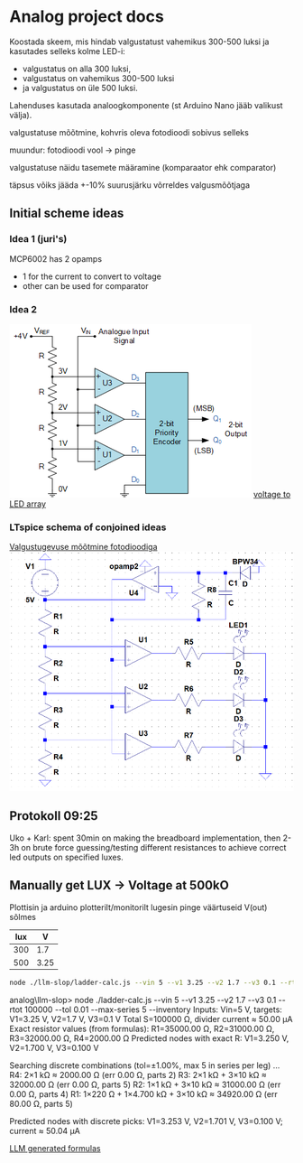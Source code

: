 # Analog project docs

Koostada skeem, mis hindab valgustatust vahemikus 300-500 luksi ja kasutades selleks kolme LED-i:

- valgustatus on alla 300 luksi,
- valgustatus on vahemikus 300-500 luksi
- ja valgustatus on üle 500 luksi.

Lahenduses kasutada analoogkomponente (st Arduino Nano jääb valikust välja).

valgustatuse mõõtmine, kohvris oleva fotodioodi sobivus selleks

muundur: fotodioodi vool -> pinge

valgustatuse näidu tasemete määramine (komparaator ehk comparator)

täpsus võiks jääda +-10% suurusjärku võrreldes valgusmõõtjaga

## Initial scheme ideas

### Idea 1 (juri's)

MCP6002 has 2 opamps

- 1 for the current to convert to voltage
- other can be used for comparator

### Idea 2

![I was thinking of this, just without the encoder](./voltage-to-LED-array.png)
[voltage to LED array](https://www.electronics-tutorials.ws/combination/analogue-to-digital-converter.html)

### LTspice schema of conjoined ideas

[Valgustugevuse mõõtmine fotodioodiga](./analog-scheme.asc)
![Valgustugevuse mõõtmine fotodioodiga](./analog-scheme.png)

## Protokoll 09:25

Uko + Karl:
spent 30min on making the breadboard implementation, then 2-3h on brute force guessing/testing different resistances to achieve correct led outputs on specified luxes.

## Manually get LUX -> Voltage at 500kO

Plottisin ja arduino plotterilt/monitorilt lugesin pinge väärtuseid V(out) sõlmes

| lux | V    |
|-----|------|
| 300 | 1.7  |
| 500 | 3.25 |

```sh
node ./llm-slop/ladder-calc.js --vin 5 --v1 3.25 --v2 1.7 --v3 0.1 --rtot 100000 --tol 0.01 --max-series 5 --inventory
```

analog\llm-slop> node ./ladder-calc.js --vin 5 --v1 3.25 --v2 1.7 --v3 0.1 --rtot 100000 --tol 0.01 --max-series 5 --inventory
Inputs:
  Vin=5 V, targets: V1=3.25 V, V2=1.7 V, V3=0.1 V
  Total S=100000 Ω, divider current ≈ 50.00 µA
Exact resistor values (from formulas):
  R1=35000.00 Ω, R2=31000.00 Ω, R3=32000.00 Ω, R4=2000.00 Ω
  Predicted nodes with exact R: V1=3.250 V, V2=1.700 V, V3=0.100 V

Searching discrete combinations (tol=±1.00%, max 5 in series per leg) …
  R4: 2×1 kΩ ≈ 2000.00 Ω (err 0.00 Ω, parts 2)
  R3: 2×1 kΩ + 3×10 kΩ ≈ 32000.00 Ω (err 0.00 Ω, parts 5)
  R2: 1×1 kΩ + 3×10 kΩ ≈ 31000.00 Ω (err 0.00 Ω, parts 4)
  R1: 1×220 Ω + 1×4.700 kΩ + 3×10 kΩ ≈ 34920.00 Ω (err 80.00 Ω, parts 5)

Predicted nodes with discrete picks:
  V1=3.253 V, V2=1.701 V, V3=0.100 V; current ≈ 50.04 µA

[LLM generated formulas](./llm-slop/gen-formulas.md)
